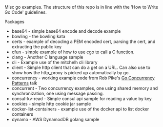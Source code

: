 Misc go examples. The structure of this repo is in line with the 
'How to Write Go Code' guidelines.

Packages

* base64 - simple base64 encode and decode example
* bowling - the bowling kata
* certs - example of decoding a PEM encoded cert, parsing the cert, and extracting the public key
* cfun - simple example of how to use cgo to call a C function.
* clang - Another C language sample
* cli - Example use of the mitchelh cli library
* client - Simple http client that can do a get on a URL. Can also use to show how the http_proxy is picked
up automatically by go.
* concurrency - working example code from Rob Pike's [Go Concurrency Patterns](https://talks.golang.org/2012/concurrency.slide#1) talk
* concurrent - Two concurrency examples, one using shared memory and synchronization, one using message passing.
* consul-kv-read - Simple consul api sample for reading a value by key
* cookies - simple http cookie jar sample
* docker-list-containers - example use of the docker api to list docker containers
* dynamo - AWS DynamodDB golang sample




